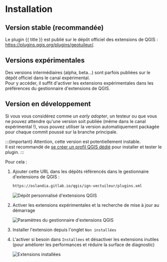 # Installation

## Version stable (recommandée)

Le plugin {{ title }} est publié sur le dépôt officiel des extensions de QGIS : <https://plugins.qgis.org/plugins/geotuileur/>.

## Versions expérimentales

Des versions intermédiaires (alpha, beta...) sont parfois publiées sur le dépôt officiel dans le canal expérimental.  
Pour y accéder, il suffit d'activer les extensions expérimentales dans les préférences du gestionnaire d'extensions de QGIS.

## Version en développement

Si vous vous considérez comme un *early adopter*, un testeur ou que vous ne pouvez attendre qu'une version soit publiée (même dans le canal expérimental !), vous pouvez utiliser la version automatiquement packagée pour chaque commit poussé sur la branche principale.

:::{important}
Attention, cette version est potentiellement instable.  
Il est recommandé de [se créer un profil QGIS dédié](https://docs.qgis.org/latest/fr/docs/user_manual/introduction/qgis_configuration.html#working-with-user-profiles) pour installer et tester le plugin.
:::

Pour cela :

1. Ajouter cette URL dans les dépôts référencés dans le gestionnaire d'extensions de QGIS :

    ```html
    https://oslandia.gitlab.io/qgis/ign-vectuileur/plugins.xml
    ```

    ![Dépôt personnalisé d'extensions QGIS](/static/images/qgis_extensions_custom_repository.png)

1. Activer les extensions expérimentales et la recherche de mise à jour au démarrage

    ![Paramètres du gestionnaire d'extensions QGIS](/static/images/qgis_extensions_settings.png)

1. Installer l'extension depuis l'onglet `Non installées`
1. L'activer si besoin dans `Installées` et désactiver les extensions inutiles (pour améliorer les performances et réduire la surface de diagnostic)

    ![Extensions installées](/static/images/qgis_extensions_installed.png)
